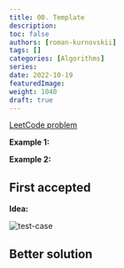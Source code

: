 ```yaml
---
title: 00. Template
description:
toc: false
authors: [roman-kurnovskii]
tags: []
categories: [Algorithms]
series:
date: 2022-10-19
featuredImage:
weight: 1040
draft: true
---
```


[LeetCode problem]()


**Example 1:**



**Example 2:**




## First accepted

**Idea:**

![test-case](../assets/.jpg)


## Better solution

> 